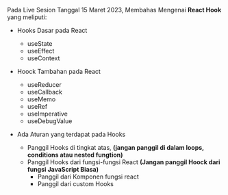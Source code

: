 Pada Live Sesion Tanggal 15 Maret 2023, Membahas Mengenai **React Hook** yang meliputi:

* Hooks Dasar pada React
    * useState
    * useEffect
    * useContext

* Hoock Tambahan pada React
    * useReducer
    * useCallback
    * useMemo
    * useRef
    * useImperative
    * useDebugValue

* Ada Aturan yang terdapat pada Hooks
    * Panggil Hooks di tingkat atas, **(jangan panggil di dalam loops, conditions atau nested fungtion)**
    * Panggil Hooks dari fungsi-fungsi React **(Jangan panggil Hoock dari fungsi JavaScript Biasa)**
        * Panggil dari Komponen fungsi react
        * Panggil dari custom Hooks

